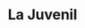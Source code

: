 ---
title: "La Juvenil"
url: /ciudad-autonoma-de-buenos-aires/la-juvenil-avenida-jose-maria-moreno/
shop: Pasta
---